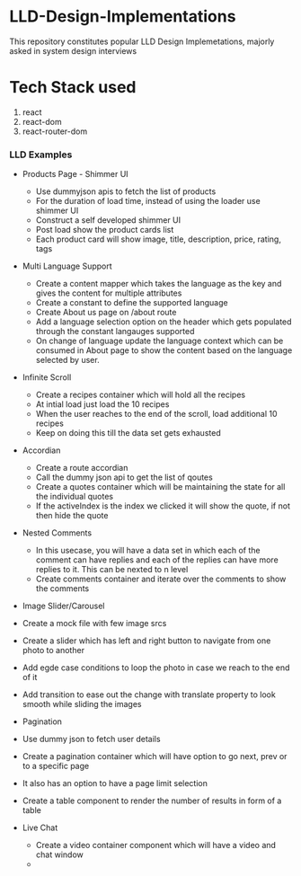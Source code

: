 # LLD-Design-Implementations
This repository constitutes popular LLD Design Implemetations, majorly asked in system design interviews

# Tech Stack used
1. react
2. react-dom
3. react-router-dom

### LLD Examples

- Products Page - Shimmer UI
  - Use dummyjson apis to fetch the list of products 
  - For the duration of load time, instead of using the loader use shimmer UI
  - Construct a self developed shimmer UI
  - Post load show the product cards list
  - Each product card will show image, title, description, price, rating, tags

- Multi Language Support
  - Create a content mapper which takes the language as the key and gives the content for multiple attributes
  - Create a constant to define the supported language
  - Create About us page on /about route
  - Add a language selection option on the header which gets populated through the constant langauges supported
  - On change of language update the language context which can be consumed in About page to show the content based on the language selected by user.

- Infinite Scroll
  - Create a recipes container which will hold all the recipes
  - At intial load just load the 10 recipes
  - When the user reaches to the end of the scroll, load additional 10 recipes
  - Keep on doing this till the data set gets exhausted

- Accordian
  - Create a route accordian
  - Call the dummy json api to get the list of qoutes
  - Create a quotes container which will be maintaining the state for all the individual quotes
  - If the activeIndex is the index we clicked it will show the quote, if not then hide the quote

- Nested Comments
  - In this usecase, you will have a data set in which each of the comment can have replies and each of the replies can have more replies to it. This can be nexted to n level
  - Create comments container and iterate over the comments to show the comments

- Image Slider/Carousel
 - Create a mock file with few image srcs
 - Create a slider which has left and right button to navigate from one photo to another
 - Add egde case conditions to loop the photo in case we reach to the end of it
 - Add transition to ease out the change with translate property to look smooth while sliding the images

- Pagination
 - Use dummy json to fetch user details
 - Create a pagination container which will have option to go next, prev or to a specific page
 - It also has an option to have a page limit selection
 - Create a table component to render the number of results in form of a table

- Live Chat
  - Create a video container component which will have a video and chat window
  - 
